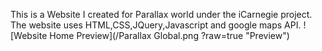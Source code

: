 This is a Website I created for Parallax world under the iCarnegie project. 
The website uses HTML,CSS,JQuery,Javascript and google maps API.
![Website Home Preview](/Parallax Global.png ?raw=true "Preview")
 
